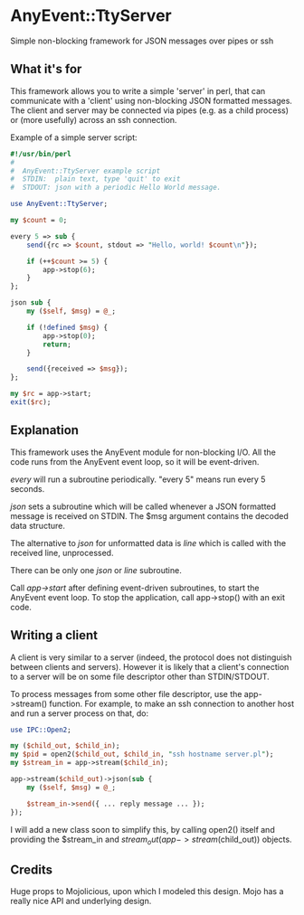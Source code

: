 # AnyEvent::TtyServer

Simple non-blocking framework for JSON messages over pipes or ssh

## What it's for

This framework allows you to write a simple 'server' in perl, that
can communicate with a 'client' using non-blocking JSON formatted
messages. The client and server may be connected via pipes (e.g.
as a child process) or (more usefully) across an ssh connection.

Example of a simple server script:

```perl
#!/usr/bin/perl
#
#  AnyEvent::TtyServer example script
#  STDIN:  plain text, type 'quit' to exit
#  STDOUT: json with a periodic Hello World message.

use AnyEvent::TtyServer;

my $count = 0;

every 5 => sub {
	send({rc => $count, stdout => "Hello, world! $count\n"});

	if (++$count >= 5) {
		app->stop(6);
	}
};

json sub {
	my ($self, $msg) = @_;

	if (!defined $msg) {
		app->stop(0);
		return;
	}

	send({received => $msg});
};

my $rc = app->start;
exit($rc);
```

## Explanation

This framework uses the AnyEvent module for non-blocking I/O. All the code runs from the
AnyEvent event loop, so it will be event-driven.

_every_ will run a subroutine periodically. "every 5" means run every 5 seconds.

_json_ sets a subroutine which will be called whenever a JSON formatted message is received
on STDIN. The $msg argument contains the decoded data structure.

The alternative to _json_ for unformatted data is _line_ which is called with the
received line, unprocessed.

There can be only one _json_ or _line_ subroutine.

Call _app->start_ after defining event-driven subroutines, to start the AnyEvent event
loop. To stop the application, call app->stop() with an exit code.

## Writing a client

A client is very similar to a server (indeed, the protocol does not distinguish between
clients and servers). However it is likely that a client's connection to a server will
be on some file descriptor other than STDIN/STDOUT.

To process messages from some other file descriptor, use the app->stream() function.
For example, to make an ssh connection to another host and run a server process on
that, do:

```perl
use IPC::Open2;

my ($child_out, $child_in);
my $pid = open2($child_out, $child_in, "ssh hostname server.pl");
my $stream_in = app->stream($child_in);

app->stream($child_out)->json(sub {
	my ($self, $msg) = @_;

	$stream_in->send({ ... reply message ... });
});
```

I will add a new class soon to simplify this, by calling open2() itself and
providing the $stream_in and $stream_out (app->stream($child_out)) objects.

## Credits

Huge props to Mojolicious, upon which I modeled this design. Mojo has a really nice API
and underlying design.
